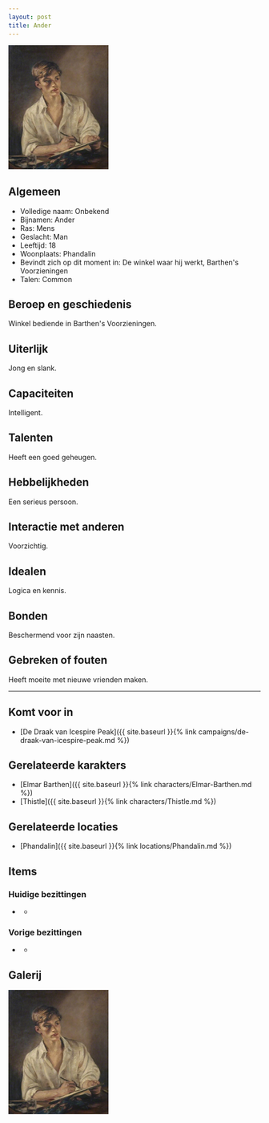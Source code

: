 ```yaml
---
layout: post
title: Ander
---
```


<img src="../images/Ander.jpg" alt="Ander" width=200>

## Algemeen
* Volledige naam: Onbekend
* Bijnamen: Ander
* Ras: Mens
* Geslacht: Man
* Leeftijd: 18
* Woonplaats: Phandalin
* Bevindt zich op dit moment in: De winkel waar hij werkt, Barthen's Voorzieningen
* Talen: Common

## Beroep en geschiedenis
Winkel bediende in Barthen's Voorzieningen.

## Uiterlijk
Jong en slank.

## Capaciteiten
Intelligent.

## Talenten
Heeft een goed geheugen.

## Hebbelijkheden
Een serieus persoon.

## Interactie met anderen
Voorzichtig.

## Idealen
Logica en kennis.

## Bonden
Beschermend voor zijn naasten.

## Gebreken of fouten
Heeft moeite met nieuwe vrienden maken.

---

## Komt voor in
* [De Draak van Icespire Peak]({{ site.baseurl }}{% link campaigns/de-draak-van-icespire-peak.md %})

## Gerelateerde karakters
* [Elmar Barthen]({{ site.baseurl }}{% link characters/Elmar-Barthen.md %})
* [Thistle]({{ site.baseurl }}{% link characters/Thistle.md %})

## Gerelateerde locaties
* [Phandalin]({{ site.baseurl }}{% link locations/Phandalin.md %})

## Items

### Huidige bezittingen
* -

### Vorige bezittingen
* -

## Galerij
<img src="../images/Ander.jpg" alt="Ander" width=200>
